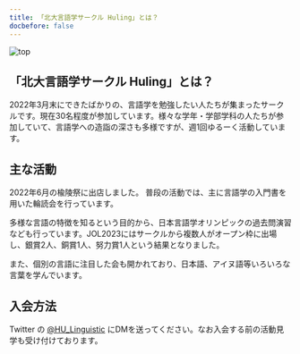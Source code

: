```yaml
---
title: 「北大言語学サークル Huling」とは？
docbefore: false
---
```


<!-- TODO: 画像いい感じに -->
![top](/upload/header.png)

## 「北大言語学サークル Huling」とは？

2022年3月末にできたばかりの、言語学を勉強したい人たちが集まったサークルです。現在30名程度が参加しています。様々な学年・学部学科の人たちが参加していて、言語学への造詣の深さも多様ですが、週1回ゆるーく活動しています。

## 主な活動

2022年6月の楡陵祭に出店しました。
普段の活動では、主に言語学の入門書を用いた輪読会を行っています。

多様な言語の特徴を知るという目的から、日本言語学オリンピックの過去問演習なども行っています。JOL2023にはサークルから複数人がオープン枠に出場し、銀賞2人、銅賞1人、努力賞1人という結果となりました。

また、個別の言語に注目した会も開かれており、日本語、アイヌ語等いろいろな言葉を学んでいます。

## 入会方法

Twitter の [@HU_Linguistic](https://twitter.com/HU_Linguistic) にDMを送ってください。なお入会する前の活動見学も受け付けております。
